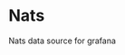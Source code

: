 <!-- This README file is going to be the one displayed on the Grafana.com website for your plugin -->

# Nats

Nats data source for grafana

